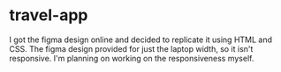 # travel-app
I got the figma design online and decided to replicate it using HTML and CSS. The figma design provided for just the laptop width, so it isn't responsive. I'm planning on working on the responsiveness myself.
